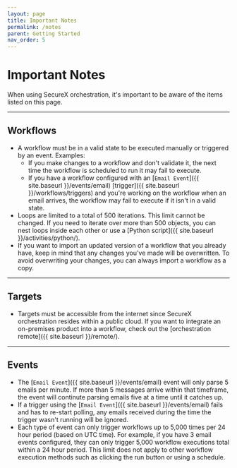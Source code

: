 ```yaml
---
layout: page
title: Important Notes
permalink: /notes
parent: Getting Started
nav_order: 5
---
```


# Important Notes
When using SecureX orchestration, it's important to be aware of the items listed on this page.

---

## Workflows
* A workflow must be in a valid state to be executed manually or triggered by an event. Examples:
	* If you make changes to a workflow and don't validate it, the next time the workflow is scheduled to run it may fail to execute.
	* If you have a workflow configured with an [`Email Event`]({{ site.baseurl }}/events/email) [trigger]({{ site.baseurl }}/workflows/triggers) and you're working on the workflow when an email arrives, the workflow may fail to execute if it isn't in a valid state.
* Loops are limited to a total of 500 iterations. This limit cannot be changed. If you need to iterate over more than 500 objects, you can nest loops inside each other or use a [Python script]({{ site.baseurl }}/activities/python/).
* If you want to import an updated version of a workflow that you already have, keep in mind that any changes you've made will be overwritten. To avoid overwriting your changes, you can always import a workflow as a copy.

---

## Targets
* Targets must be accessible from the internet since SecureX orchestration resides within a public cloud. If you want to integrate an on-premises product into a workflow, check out the [orchestration remote]({{ site.baseurl }}/remote/).

---

## Events
* The [`Email Event`]({{ site.baseurl }}/events/email) event will only parse 5 emails per minute. If more than 5 messages arrive within that timeframe, the event will continute parsing emails five at a time until it catches up.
* If a trigger using the [`Email Event`]({{ site.baseurl }}/events/email) fails and has to re-start polling, any emails received during the time the trigger wasn't running will be ignored.
* Each type of event can only trigger workflows up to 5,000 times per 24 hour period (based on UTC time). For example, if you have 3 email events configured, they can only trigger 5,000 workflow executions total within a 24 hour period. This limit does not apply to other workflow execution methods such as clicking the run button or using a schedule.